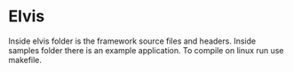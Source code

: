 # Elvis

Inside elvis folder is the framework source files and headers.
Inside samples folder there is an example application.
To compile on linux run use makefile.
